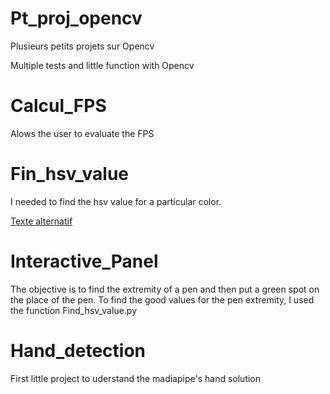 # Pt_proj_opencv
Plusieurs petits projets sur Opencv

Multiple tests and little function with Opencv

# Calcul_FPS

Alows the user to evaluate the FPS

# Fin_hsv_value

I needed to find the hsv value for a particular color. 

[Texte alternatif](/images/find_hsv.png "test")

# Interactive_Panel 

The objective is to find the extremity of a pen and then put a green spot on the place of the pen. 
To find the good values for the pen extremity, I used the function Find_hsv_value.py


# Hand_detection

First little project to uderstand the madiapipe's hand solution
